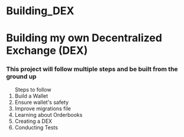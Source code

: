 # Building_DEX

<h1> Building my own Decentralized Exchange (DEX) </h1>
  
<h3> This project will follow multiple steps and be built from the ground up </h3>

<ol> Steps to follow
  <li> Build a Wallet </li>
  <li> Ensure wallet's safety </li>
  <li> Improve migrations file </li>
  <li> Learning about Orderbooks </li>
  <li> Creating a DEX </li>
  <li> Conducting Tests </li>
